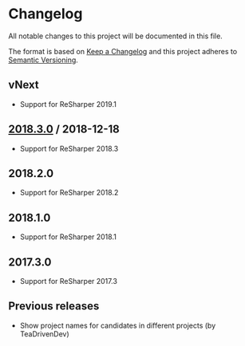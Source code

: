 # Changelog
All notable changes to this project will be documented in this file.

The format is based on [Keep a Changelog](http://keepachangelog.com/en/1.0.0/)
and this project adheres to [Semantic Versioning](http://semver.org/spec/v2.0.0.html).

## vNext
- Support for ReSharper 2019.1

## [2018.3.0] / 2018-12-18
- Support for ReSharper 2018.3

## 2018.2.0
- Support for ReSharper 2018.2

## 2018.1.0
- Support for ReSharper 2018.1

## 2017.3.0
- Support for ReSharper 2017.3

## Previous releases
- Show project names for candidates in different projects (by TeaDrivenDev)

[vNext]: https://github.com/hmemcpy/ReSharper.Xao/compare/2018.3.0...HEAD
[2018.3.0]: https://github.com/hmemcpy/ReSharper.Xao/compare/2018.2.0...2018.3.0
[2018.2.0]: https://github.com/hmemcpy/ReSharper.Xao/compare/2018.1.0...2018.2.0
[2018.1.0]: https://github.com/hmemcpy/ReSharper.Xao/compare/2017.3.0...2018.1.0
[2017.3.0]: https://github.com/hmemcpy/ReSharper.Xao/compare/Previous...2017.3.0
[Previous]: https://github.com/hmemcpy/ReSharper.Xao/tree/Previous

